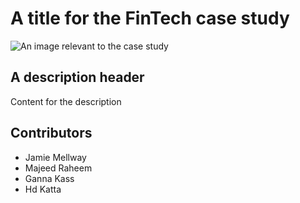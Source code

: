 # A title for the FinTech case study #

![An image relevant to the case study](https://scontent-yyz1-1.xx.fbcdn.net/v/t1.6435-1/95646423_3056264464587940_8143295037308928000_n.png?stp=dst-png_p200x200&_nc_cat=1&ccb=1-7&_nc_sid=1eb0c7&_nc_ohc=swFKgQ06XPoAX_3PCcf&_nc_ht=scontent-yyz1-1.xx&oh=00_AfDVA50671McF-wXo3XfNyCRuBaCwBBXvv-M9VQ9G9Fjlw&oe=64163C95)

## A description header ##

Content for the description

## Contributors ##
- Jamie Mellway
- Majeed Raheem
- Ganna Kass
- Hd Katta

